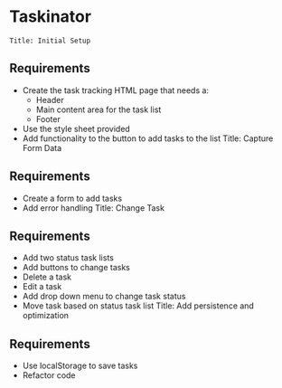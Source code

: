 # Taskinator
    Title: Initial Setup

## Requirements
* Create the task tracking HTML page that needs a:
   * Header
   * Main content area for the task list
   * Footer
* Use the style sheet provided
* Add functionality to the button to add tasks to the list
Title: Capture Form Data

## Requirements
* Create a form to add tasks
* Add error handling
Title: Change Task

## Requirements
* Add two status task lists
* Add buttons to change tasks
* Delete a task
* Edit a task
* Add drop down menu to change task status
* Move task based on status task list
Title: Add persistence and optimization

## Requirements

* Use localStorage to save tasks
* Refactor code